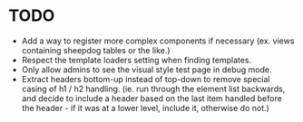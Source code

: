 TODO
====

- Add a way to register more complex components if necessary (ex. views
  containing sheepdog tables or the like.)
- Respect the template loaders setting when finding templates.
- Only allow admins to see the visual style test page in debug mode.
- Extract headers bottom-up instead of top-down to remove special casing
  of h1 / h2 handling. (ie. run through the element list backwards, and decide to
  include a header based on the last item handled before the header - if it was at
  a lower level, include it, otherwise do not.)
